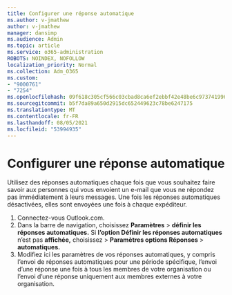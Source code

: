 ```yaml
---
title: Configurer une réponse automatique
ms.author: v-jmathew
author: v-jmathew
manager: dansimp
ms.audience: Admin
ms.topic: article
ms.service: o365-administration
ROBOTS: NOINDEX, NOFOLLOW
localization_priority: Normal
ms.collection: Adm_O365
ms.custom:
- "9000761"
- "7254"
ms.openlocfilehash: 09f618c305cf566c03cbad8ca6ef2ebbf42e48be6c97374199654005698053df
ms.sourcegitcommit: b5f7da89a650d2915dc652449623c78be6247175
ms.translationtype: MT
ms.contentlocale: fr-FR
ms.lasthandoff: 08/05/2021
ms.locfileid: "53994935"
---
```

# <a name="set-up-an-automatic-reply"></a>Configurer une réponse automatique

Utilisez des réponses automatiques chaque fois que vous souhaitez faire savoir aux personnes qui vous envoient un e-mail que vous ne répondez pas immédiatement à leurs messages. Une fois les réponses automatiques désactivées, elles sont envoyées une fois à chaque expéditeur.

1. Connectez-vous Outlook.com.
2. Dans la barre de navigation, choisissez **Paramètres**  >  **définir les réponses automatiques.** Si **l’option Définir les réponses automatiques** n’est pas **affichée,** choisissez  >  **Paramètres options Réponses**  >  **automatiques.**
3. Modifiez ici les paramètres de vos réponses automatiques, y compris l’envoi de réponses automatiques pour une période spécifique, l’envoi d’une réponse une fois à tous les membres de votre organisation ou l’envoi d’une réponse uniquement aux membres externes à votre organisation.
